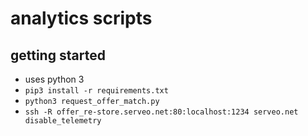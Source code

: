 # analytics scripts

## getting started

* uses python 3
* `pip3 install -r requirements.txt`
* `python3 request_offer_match.py`
* `ssh -R offer_re-store.serveo.net:80:localhost:1234 serveo.net disable_telemetry`